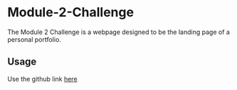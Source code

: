 # Module-2-Challenge

The Module 2 Challenge is a webpage designed to be the landing page of a personal portfolio.

## Usage

Use the github link [here]()